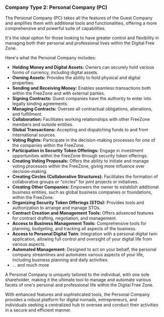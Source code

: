 ### Company Type 2: Personal Company (PC)

The Personal Company (PC) takes all the features of the Guest Company and amplifies them with additional tools and functionalities, offering a more comprehensive and powerful suite of capabilities. 

It's the ideal option for those looking to have greater control and flexibility in managing both their personal and professional lives within the Digital Free Zone. 

Here's what the Personal Company includes:

- **Holding Money and Digital Assets:** Owners can securely hold various forms of currency, including digital assets.
- **Owning Assets:** Provides the ability to hold physical and digital properties.
- **Sending and Receiving Money:** Enables seamless transactions both within the FreeZone and with external parties.
- **Signing Contracts:** Guest companies have the authority to enter into legally binding agreements.
- **Managing Contracts:** Oversee all contractual obligations, alterations, and fulfillment.
- **Collaboration:** Facilitates working relationships with other FreeZone members and outside entities.
- **Global Transactions:** Accepting and dispatching funds to and from international sources.
- **Voting Rights:** Participate in the decision-making processes for one of the companies within the FreeZone.
- **Participation in Security Token Offerings:** Engage in investment opportunities within the FreeZone through security token offerings.
- **Creating Voting Proposals:** Offers the ability to initiate and manage voting processes within the FreeZone, giving more influence over decision-making.
- **Creating Circles (Collaborative Structures):** Facilitates the formation of collaborative groups or "circles" for joint projects or initiatives.
- **Creating Other Companies:** Empowers the owner to establish additional business entities, such as global business companies or foundations, within the FreeZone.
- **Organizing Security Token Offerings (STOs):** Provides tools and authorization to arrange and manage STOs.
- **Contract Creation and Management Tools:** Offers advanced features for contract drafting, negotiation, and management.
- **Access to Business Management Tools:** Comprehensive tools for planning, budgeting, and tracking all aspects of the business.
- **Access to Personal Digital Twin:** Integration with a personal digital twin application, allowing full control and oversight of your digital life from various aspects.
- **Automated Management:** Designed to act on your behalf, the personal company streamlines and automates various aspects of your life, including business planning and daily activities.
- ... and much more

A Personal Company is uniquely tailored to the individual, with one sole shareholder, making it the ultimate tool to manage and automate various facets of one's personal and professional life within the Digital Free Zone.

With enhanced features and sophisticated tools, the Personal Company provides a robust platform for digital nomads, entrepreneurs, and individuals seeking a centralized hub to oversee and conduct their activities in a secure and efficient manner.